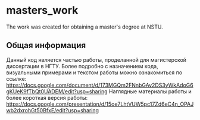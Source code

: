 # masters_work
The work was created for obtaining a master's degree at NSTU.

## Общая информация
Данный код является частью работы, проделанной для магистерской диссертации в НГТУ. Более подробно с назначением кода, визуальными примерами и текстом работы можно ознакомиться по ссылке: https://docs.google.com/document/d/173MGQm2FNnbGAv2DS3yWkAdoG6gKUeK9fTbQt0UADEM/edit?usp=sharing
Наглядные материалы работы и более короткая версия работы: https://docs.google.com/presentation/d/15oe7LhtVUW5pc17Zd6eC4n_OPAJwb2dxrohGt50BfxE/edit?usp=sharing
